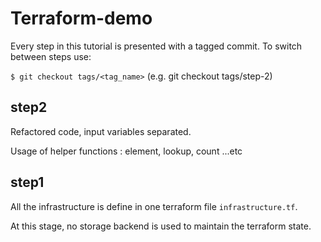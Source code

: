 # Terraform-demo


Every step in this tutorial is presented with a tagged commit. To switch between steps use:

`$ git checkout tags/<tag_name>` (e.g. git checkout tags/step-2)

## step2

Refactored code, input variables separated.

Usage of helper functions : element, lookup, count ...etc

## step1

All the infrastructure is define in one terraform file `infrastructure.tf`.

At this stage, no storage backend is used to maintain the terraform state. 

